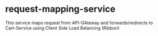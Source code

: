 # request-mapping-service

This service maps request from API-GAteway and forwards/redirects to Cart-Service using Client Side Load Balancing (Ribbon)
